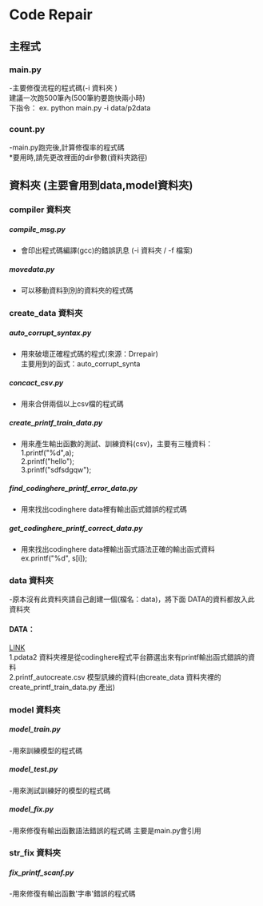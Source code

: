 # Code Repair


## 主程式

### main.py
-主要修復流程的程式碼(-i 資料夾 )<br>
建議一次跑500筆內(500筆約要跑快兩小時)<br>
下指令： ex. python main.py -i data/p2data
### count.py 
-main.py跑完後,計算修復率的程式碼<br>
*要用時,請先更改裡面的dir參數(資料夾路徑)




## 資料夾 (主要會用到data,model資料夾)

### compiler 資料夾
##### compile_msg.py 
- 會印出程式碼編譯(gcc)的錯誤訊息 (-i 資料夾 / -f 檔案)

##### movedata.py 
- 可以移動資料到別的資料夾的程式碼

### create_data 資料夾
##### auto_corrupt_syntax.py
 - 用來破壞正確程式碼的程式(來源：Drrepair) <br>
 主要用到的函式：auto_corrupt_synta

##### concact_csv.py 
- 用來合併兩個以上csv檔的程式碼

##### create_printf_train_data.py 
- 用來產生輸出函數的測試、訓練資料(csv)，主要有三種資料：<br>
1.printf("%d",a);<br>
2.printf("hello");<br>
3.printf("sdfsdgqw");
 
 ##### find_codinghere_printf_error_data.py
 - 用來找出codinghere data裡有輸出函式錯誤的程式碼


 ##### get_codinghere_printf_correct_data.py
 - 用來找出codinghere data裡輸出函式語法正確的輸出函式資料
 ex.printf("%d", s[i]);

### data 資料夾
-原本沒有此資料夾請自己創建一個(檔名：data)，將下面 DATA的資料都放入此資料夾
#### DATA：
[LINK](https://drive.google.com/drive/folders/1NfAx5mKUyAcAq9oc7q_1CW1UYczY8UuK?usp=sharing)<br>
1.pdata2 資料夾裡是從codinghere程式平台篩選出來有printf輸出函式錯誤的資料<br>
2.printf_autocreate.csv 模型訊練的資料(由create_data 資料夾裡的create_printf_train_data.py 產出)

### model 資料夾 
##### model_train.py
-用來訓練模型的程式碼

##### model_test.py
-用來測試訓練好的模型的程式碼

##### model_fix.py
-用來修復有輸出函數語法錯誤的程式碼
主要是main.py會引用

### str_fix 資料夾
##### fix_printf_scanf.py
-用來修復有輸出函數'字串'錯誤的程式碼


